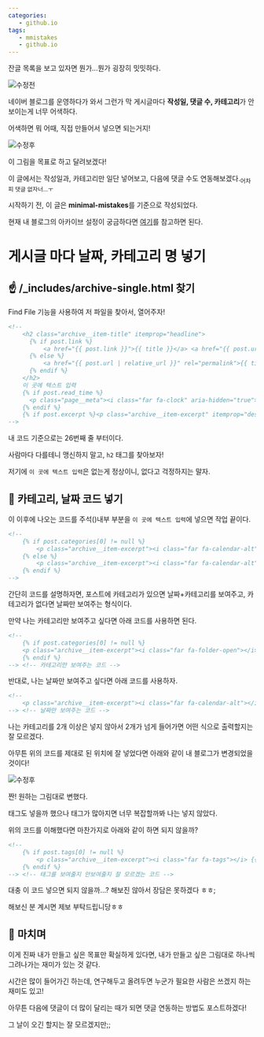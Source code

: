 ```yaml
---
categories: 
   - github.io
tags:
   - mmistakes
   - github.io
---
```

잔글 목록을 보고 있자면 뭔가...뭔가 굉장히 밋밋하다.

![수정전](https://github.com/donggi9313/donggi9313.github.io/blob/master/assets/image/20200118/%EC%B9%B4%ED%85%8C%EA%B3%A0%EB%A6%AC%28%EC%A0%84%29.jpg?raw=true)

네이버 블로그를 운영하다가 와서 그런가 막 게시글마다 **작성일, 댓글 수, 카테고리**가 안보이는게 너무 어색하다.

어색하면 뭐 어때, 직접 만들어서 넣으면 되는거지!

![수정후](https://github.com/donggi9313/donggi9313.github.io/blob/master/assets/image/20200118/%EC%B9%B4%ED%85%8C%EA%B3%A0%EB%A6%AC%28%ED%9B%84%29.jpg?raw=true)

이 그림을 목표로 하고 달려보겠다!

이 글에서는 작성일과, 카테고리만 일단 넣어보고, 다음에 댓글 수도 연동해보겠다.<sub>어차피 댓글 없자너...ㅜ</sub>

시작하기 전, 이 글은 **minimal-mistakes**를 기준으로 작성되었다.

현재 내 블로그의 아카이브 설정이 궁금하다면 [여기](https://github.com/donggi9313/donggi9313.github.io/blob/master/_includes/archive-single.html)를 참고하면 된다.

# 게시글 마다 날짜, 카테고리 명 넣기

## ☝ /_includes/archive-single.html 찾기
Find File 기능을 사용하여 저 파일을 찾아서, 열어주자!

```html
<!--
	<h2 class="archive__item-title" itemprop="headline">
      {% if post.link %}
          <a href="{{ post.link }}">{{ title }}</a> <a href="{{ post.url | relative_url }}" rel="permalink"><i class="fas fa-link" aria-hidden="true" title="permalink"></i><span class="sr-only">Permalink</span></a>
      {% else %}
          <a href="{{ post.url | relative_url }}" rel="permalink">{{ title }}</a>
      {% endif %}
    </h2>
    이 곳에 텍스트 입력
    {% if post.read_time %}
      <p class="page__meta"><i class="far fa-clock" aria-hidden="true"></i> {% include read-time.html %}</p>
    {% endif %}
    {% if post.excerpt %}<p class="archive__item-excerpt" itemprop="description">{{ post.excerpt | markdownify | strip_html | truncate: 160 }}</p>{% endif %}
-->
```

내 코드 기준으로는 26번째 줄 부터이다.

사람마다 다를테니 맹신하지 말고, `h2` 태그를 찾아보자!

저기에  `이 곳에 텍스트 입력`은 없는게 정상이니, 없다고 걱정하지는 말자.


## 🤞 카테고리, 날짜 코드 넣기

이 이후에 나오는 코드를 주석(<!--, -->)내부 부분을 `이 곳에 텍스트 입력`에 넣으면 작업 끝이다.

```html
<!--
	{% if post.categories[0] != null %}
		<p class="archive__item-excerpt"><i class="far fa-calendar-alt"></i> {{ post.date | date: "%m/%d/%Y" }} &nbsp; <i class="far fa-folder-open"></i> {{ post.categories }}</p>
	{% else %}
		<p class="archive__item-excerpt"><i class="far fa-calendar-alt"></i> {{ post.date | date: "%m/%d/%Y" }}
	{% endif %}
-->
```

간단히 코드를 설명하자면, 포스트에 카테고리가 있으면 날짜+카테고리를 보여주고, 카테고리가 없다면 날짜만 보여주는 형식이다.

만약 나는 카테고리만 보여주고 싶다면 아래 코드를 사용하면 된다.

```html
<!--
	{% if post.categories[0] != null %}
	<p class="archive__item-excerpt"><i class="far fa-folder-open"></i> {{ post.categories }}</p>
	{% endif %}
--> <!-- 카테고리만 보여주는 코드 -->
```

반대로, 나는 날짜만 보여주고 싶다면 아래 코드를 사용하자.

```html
<!--
	<p class="archive__item-excerpt"><i class="far fa-calendar-alt"></i> {{ post.date | date: "%m/%d/%Y" }} </p>
--> <!-- 날짜만 보여주는 코드 -->
```

나는 카테고리를 2개 이상은 넣지 않아서 2개가 넘게 들어가면 어떤 식으로 출력할지는 잘 모르겠다.

아무튼 위의 코드를 제대로 된 위치에 잘 넣었다면 아래와 같이 내 블로그가 변경되었을 것이다!

![수정후](https://github.com/donggi9313/donggi9313.github.io/blob/master/assets/image/20200118/%EC%B9%B4%ED%85%8C%EA%B3%A0%EB%A6%AC%28%ED%9B%84%29.jpg?raw=true)

짠! 원하는 그림대로 변했다.

태그도 넣을까 했으나 태그가 많아지면 너무 복잡할까봐 나는 넣지 않았다.

위의 코드를 이해했다면 마찬가지로 아래와 같이 하면 되지 않을까?

```html
<!--
	{% if post.tags[0] != null %}
		<p class="archive__item-excerpt"><i class="far fa-tags"></i> {{ post.tags }} </p>
	{% endif %}
--> <!-- 태그를 보여줄지 안보여줄지 잘 모르겠는 코드 -->
```

대충 이 코드 넣으면 되지 않을까...? 해보진 않아서 장담은 못하겠다 ㅎㅎ;

해보신 분 계시면 제보 부탁드립니당ㅎㅎ

## 🤟 마치며

이게 진짜 내가 만들고 싶은 목표만 확실하게 있다면, 내가 만들고 싶은 그림대로 하나씩 그려나가는 재미가 있는 것 같다.

시간은 많이 들어가긴 하는데, 연구해두고 올려두면 누군가 필요한 사람은 쓰겠지 하는 재미도 있고!

아무튼 다음에 댓글이 더 많이 달리는 때가 되면 댓글 연동하는 방법도 포스트하겠다!

그 날이 오긴 할지는 잘 모르겠지만;;

